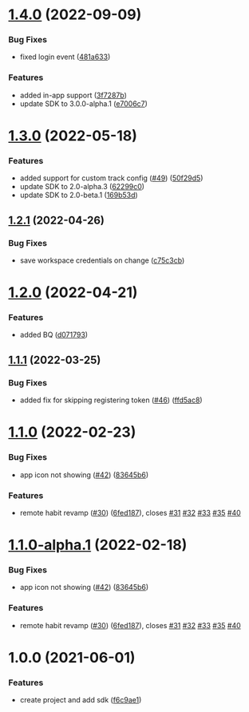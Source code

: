 # [1.4.0](https://github.com/customerio/RemoteHabits-Android/compare/1.3.0...1.4.0) (2022-09-09)


### Bug Fixes

* fixed login event ([481a633](https://github.com/customerio/RemoteHabits-Android/commit/481a633b4359c38c6cb99d7aa70fb1265f34de6f))


### Features

* added in-app support ([3f7287b](https://github.com/customerio/RemoteHabits-Android/commit/3f7287b4c4f3f989b3d46fec98428f542bcf6ed7))
* update SDK to 3.0.0-alpha.1 ([e7006c7](https://github.com/customerio/RemoteHabits-Android/commit/e7006c762257c674bc3d6b2623862161e0a7383c))

# [1.3.0](https://github.com/customerio/RemoteHabits-Android/compare/1.2.1...1.3.0) (2022-05-18)


### Features

* added support for custom track config ([#49](https://github.com/customerio/RemoteHabits-Android/issues/49)) ([50f29d5](https://github.com/customerio/RemoteHabits-Android/commit/50f29d56b4f9a35080936f45e84785366798e903))
* update SDK to 2.0-alpha.3 ([62299c0](https://github.com/customerio/RemoteHabits-Android/commit/62299c0f308597c1801656850eb45ed44c5d77de))
* update SDK to 2.0-beta.1 ([169b53d](https://github.com/customerio/RemoteHabits-Android/commit/169b53d7e68a6a476d72712cc183e5128f5397c4))

## [1.2.1](https://github.com/customerio/RemoteHabits-Android/compare/1.2.0...1.2.1) (2022-04-26)


### Bug Fixes

* save workspace credentials on change ([c75c3cb](https://github.com/customerio/RemoteHabits-Android/commit/c75c3cb5f3b1064ea7280a5b6913d84b10f5f468))

# [1.2.0](https://github.com/customerio/RemoteHabits-Android/compare/1.1.1...1.2.0) (2022-04-21)


### Features

* added BQ ([d071793](https://github.com/customerio/RemoteHabits-Android/commit/d071793e31fe73636acb68dfb55ac7018337b870))

## [1.1.1](https://github.com/customerio/RemoteHabits-Android/compare/1.1.0...1.1.1) (2022-03-25)


### Bug Fixes

* added fix for skipping registering token ([#46](https://github.com/customerio/RemoteHabits-Android/issues/46)) ([ffd5ac8](https://github.com/customerio/RemoteHabits-Android/commit/ffd5ac8b8c7a59ef238530171c59be8ca26118e1))

# [1.1.0](https://github.com/customerio/RemoteHabits-Android/compare/1.0.0...1.1.0) (2022-02-23)


### Bug Fixes

* app icon not showing ([#42](https://github.com/customerio/RemoteHabits-Android/issues/42)) ([83645b6](https://github.com/customerio/RemoteHabits-Android/commit/83645b62de42316b1e87f21322221a7bf5a597e6))


### Features

* remote habit revamp ([#30](https://github.com/customerio/RemoteHabits-Android/issues/30)) ([6fed187](https://github.com/customerio/RemoteHabits-Android/commit/6fed187788e74a36c7cba350891eba46e0a364ac)), closes [#31](https://github.com/customerio/RemoteHabits-Android/issues/31) [#32](https://github.com/customerio/RemoteHabits-Android/issues/32) [#33](https://github.com/customerio/RemoteHabits-Android/issues/33) [#35](https://github.com/customerio/RemoteHabits-Android/issues/35) [#40](https://github.com/customerio/RemoteHabits-Android/issues/40)

# [1.1.0-alpha.1](https://github.com/customerio/RemoteHabits-Android/compare/1.0.0...1.1.0-alpha.1) (2022-02-18)


### Bug Fixes

* app icon not showing ([#42](https://github.com/customerio/RemoteHabits-Android/issues/42)) ([83645b6](https://github.com/customerio/RemoteHabits-Android/commit/83645b62de42316b1e87f21322221a7bf5a597e6))


### Features

* remote habit revamp ([#30](https://github.com/customerio/RemoteHabits-Android/issues/30)) ([6fed187](https://github.com/customerio/RemoteHabits-Android/commit/6fed187788e74a36c7cba350891eba46e0a364ac)), closes [#31](https://github.com/customerio/RemoteHabits-Android/issues/31) [#32](https://github.com/customerio/RemoteHabits-Android/issues/32) [#33](https://github.com/customerio/RemoteHabits-Android/issues/33) [#35](https://github.com/customerio/RemoteHabits-Android/issues/35) [#40](https://github.com/customerio/RemoteHabits-Android/issues/40)

# 1.0.0 (2021-06-01)


### Features

* create project and add sdk ([f6c9ae1](https://github.com/customerio/RemoteHabits-Android/commit/f6c9ae1993a224a2daf1657e653f38ab3ad6c061))
